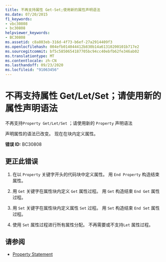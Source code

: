 ```yaml
---
title: 不再支持属性 Get-Set;使用新的属性声明语法
ms.date: 07/20/2015
f1_keywords:
- vbc30808
- bc30808
helpviewer_keywords:
- BC30808
ms.assetid: c8a803eb-316d-4f73-b6ef-27a2914409f3
ms.openlocfilehash: 004efb014044412b830b14a61310200101b717e2
ms.sourcegitcommit: bf5c5850654187705bc94cc40ebfb62fe346ab02
ms.translationtype: MT
ms.contentlocale: zh-CN
ms.lasthandoff: 09/23/2020
ms.locfileid: "91063456"
---
```

# <a name="property-getletset-are-no-longer-supported-use-the-new-property-declaration-syntax"></a>不再支持属性 Get/Let/Set；请使用新的属性声明语法

不再支持`Property Get/Let/Set` ；请使用新的 `Property` 声明语法  
  
 声明属性的语法已改变。 现在在块内定义属性。  
  
 **错误 ID:** BC30808  
  
## <a name="to-correct-this-error"></a>更正此错误  
  
1. 在以 `Property` 关键字开头的代码块中定义属性。 用 `End Property` 构造结束属性。  
  
2. 用 `Get` 关键字在属性块内定义 `Get` 属性过程。 用 `Get` 构造结束 `End Get` 属性过程。  
  
3. 用 `Set` 关键字在属性块内定义属性 `Set` 过程。 用 `Set` 构造结束 `End Set` 属性过程。  
  
4. 使用 `Set` 属性过程进行所有属性分配。 不再需要或不支持`Let` 属性过程。  
  
## <a name="see-also"></a>请参阅

- [Property Statement](../language-reference/statements/property-statement.md)
